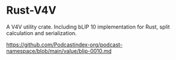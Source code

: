 # Rust-V4V

A V4V utility crate. Including bLIP 10 implementation for Rust, split calculation and serialization.

https://github.com/Podcastindex-org/podcast-namespace/blob/main/value/blip-0010.md
